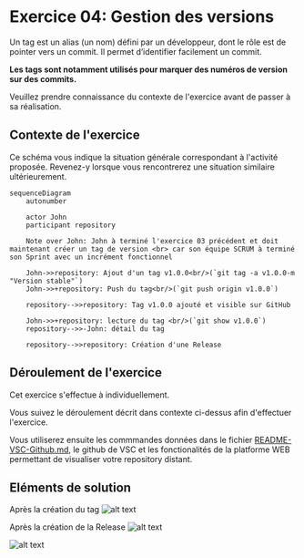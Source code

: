 # Exercice 04: Gestion des versions

Un tag est un alias (un nom) défini par un développeur, dont le rôle est de pointer vers un commit. Il permet d’identifier facilement un commit.

**Les tags sont notamment utilisés pour marquer des numéros de version sur des commits.**



Veuillez prendre connaissance du contexte de l'exercice avant de passer à sa réalisation.

## Contexte de l'exercice

Ce schéma vous indique la situation générale correspondant à l'activité proposée.
Revenez-y lorsque vous rencontrerez une situation similaire ultérieurement.

```mermaid
sequenceDiagram
    autonumber

    actor John
    participant repository
 
    Note over John: John à terminé l'exercice 03 précédent et doit maintenant créer un tag de version <br> car son équipe SCRUM à terminé son Sprint avec un incrément fonctionnel
    
    John->>repository: Ajout d'un tag v1.0.0<br/>(`git tag -a v1.0.0-m "Version stable"`)
    John->>+repository: Push du tag<br/>(`git push origin v1.0.0`)
   
    repository-->>repository: Tag v1.0.0 ajouté et visible sur GitHub

    John->>+repository: lecture du tag <br/>(`git show v1.0.0`)
    repository-->>-John: détail du tag

    repository-->>repository: Création d'une Release
```

## Déroulement de l'exercice

Cet exercice s'effectue à individuellement.

Vous suivez le déroulement décrit dans contexte ci-dessus afin d'effectuer l'exercice.

Vous utiliserez ensuite les commmandes données dans le fichier [README-VSC-Github.md](/README-VSC-Github.md#les-tags), le github de VSC et les fonctionalités de la platforme WEB permettant de visualiser votre repository distant.

## Eléments de solution

Après la création du tag
![alt text](/doc/image-30.pngimage-30.png)

Après la création de la Release
![alt text](/doc/image-31.png)

![alt text](/doc/image-32.png)
